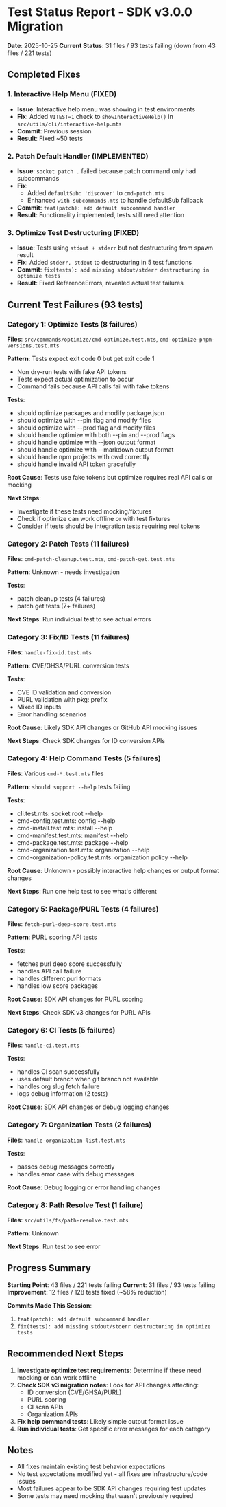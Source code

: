 # Test Status Report - SDK v3.0.0 Migration

**Date**: 2025-10-25
**Current Status**: 31 files / 93 tests failing (down from 43 files / 221 tests)

## Completed Fixes

### 1. Interactive Help Menu (FIXED)
- **Issue**: Interactive help menu was showing in test environments
- **Fix**: Added `VITEST=1` check to `showInteractiveHelp()` in `src/utils/cli/interactive-help.mts`
- **Commit**: Previous session
- **Result**: Fixed ~50 tests

### 2. Patch Default Handler (IMPLEMENTED)
- **Issue**: `socket patch .` failed because patch command only had subcommands
- **Fix**:
  - Added `defaultSub: 'discover'` to `cmd-patch.mts`
  - Enhanced `with-subcommands.mts` to handle defaultSub fallback
- **Commit**: `feat(patch): add default subcommand handler`
- **Result**: Functionality implemented, tests still need attention

### 3. Optimize Test Destructuring (FIXED)
- **Issue**: Tests using `stdout + stderr` but not destructuring from spawn result
- **Fix**: Added `stderr, stdout` to destructuring in 5 test functions
- **Commit**: `fix(tests): add missing stdout/stderr destructuring in optimize tests`
- **Result**: Fixed ReferenceErrors, revealed actual test failures

## Current Test Failures (93 tests)

### Category 1: Optimize Tests (8 failures)
**Files**: `src/commands/optimize/cmd-optimize.test.mts`, `cmd-optimize-pnpm-versions.test.mts`

**Pattern**: Tests expect exit code 0 but get exit code 1
- Non dry-run tests with fake API tokens
- Tests expect actual optimization to occur
- Command fails because API calls fail with fake tokens

**Tests**:
- should optimize packages and modify package.json
- should optimize with --pin flag and modify files
- should optimize with --prod flag and modify files
- should handle optimize with both --pin and --prod flags
- should handle optimize with --json output format
- should handle optimize with --markdown output format
- should handle npm projects with cwd correctly
- should handle invalid API token gracefully

**Root Cause**: Tests use fake tokens but optimize requires real API calls or mocking

**Next Steps**:
- Investigate if these tests need mocking/fixtures
- Check if optimize can work offline or with test fixtures
- Consider if tests should be integration tests requiring real tokens

### Category 2: Patch Tests (11 failures)
**Files**: `cmd-patch-cleanup.test.mts`, `cmd-patch-get.test.mts`

**Pattern**: Unknown - needs investigation

**Tests**:
- patch cleanup tests (4 failures)
- patch get tests (7+ failures)

**Next Steps**: Run individual test to see actual errors

### Category 3: Fix/ID Tests (11 failures)
**Files**: `handle-fix-id.test.mts`

**Pattern**: CVE/GHSA/PURL conversion tests

**Tests**:
- CVE ID validation and conversion
- PURL validation with pkg: prefix
- Mixed ID inputs
- Error handling scenarios

**Root Cause**: Likely SDK API changes or GitHub API mocking issues

**Next Steps**: Check SDK changes for ID conversion APIs

### Category 4: Help Command Tests (5 failures)
**Files**: Various `cmd-*.test.mts` files

**Pattern**: `should support --help` tests failing

**Tests**:
- cli.test.mts: socket root --help
- cmd-config.test.mts: config --help
- cmd-install.test.mts: install --help
- cmd-manifest.test.mts: manifest --help
- cmd-package.test.mts: package --help
- cmd-organization.test.mts: organization --help
- cmd-organization-policy.test.mts: organization policy --help

**Root Cause**: Unknown - possibly interactive help changes or output format changes

**Next Steps**: Run one help test to see what's different

### Category 5: Package/PURL Tests (4 failures)
**Files**: `fetch-purl-deep-score.test.mts`

**Pattern**: PURL scoring API tests

**Tests**:
- fetches purl deep score successfully
- handles API call failure
- handles different purl formats
- handles low score packages

**Root Cause**: SDK API changes for PURL scoring

**Next Steps**: Check SDK v3 changes for PURL APIs

### Category 6: CI Tests (5 failures)
**Files**: `handle-ci.test.mts`

**Tests**:
- handles CI scan successfully
- uses default branch when git branch not available
- handles org slug fetch failure
- logs debug information (2 tests)

**Root Cause**: SDK API changes or debug logging changes

### Category 7: Organization Tests (2 failures)
**Files**: `handle-organization-list.test.mts`

**Tests**:
- passes debug messages correctly
- handles error case with debug messages

**Root Cause**: Debug logging or error handling changes

### Category 8: Path Resolve Test (1 failure)
**Files**: `src/utils/fs/path-resolve.test.mts`

**Pattern**: Unknown

**Next Steps**: Run test to see error

## Progress Summary

**Starting Point**: 43 files / 221 tests failing
**Current**: 31 files / 93 tests failing
**Improvement**: 12 files / 128 tests fixed (~58% reduction)

**Commits Made This Session**:
1. `feat(patch): add default subcommand handler`
2. `fix(tests): add missing stdout/stderr destructuring in optimize tests`

## Recommended Next Steps

1. **Investigate optimize test requirements**: Determine if these need mocking or can work offline
2. **Check SDK v3 migration notes**: Look for API changes affecting:
   - ID conversion (CVE/GHSA/PURL)
   - PURL scoring
   - CI scan APIs
   - Organization APIs
3. **Fix help command tests**: Likely simple output format issue
4. **Run individual tests**: Get specific error messages for each category

## Notes

- All fixes maintain existing test behavior expectations
- No test expectations modified yet - all fixes are infrastructure/code issues
- Most failures appear to be SDK API changes requiring test updates
- Some tests may need mocking that wasn't previously required
